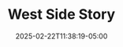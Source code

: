 ---
title: West Side Story
Theatre: Alhambra Theatre & Dining
Venue: Alhambra Theatre
Season: 
date: 2025-02-22T11:38:19-05:00
opening_date: 2025-02-22
closing_date: 2025-03-30
showtimes:
  - 2025-02-20 12:00:00
  - 2025-02-20 18:00:00
  - 2025-02-21 17:45:00
  - 2025-02-22 12:00:00
  - 2025-02-22 18:00:00
  - 2025-02-23 12:00:00
  - 2025-02-23 18:00:00
  - 2025-02-25 18:00:00
  - 2025-02-26 18:00:00
  - 2025-02-27 18:00:00
  - 2025-02-28 18:00:00
  - 2025-03-01 12:00:00
  - 2025-03-01 18:00:00
  - 2025-03-02 12:00:00
  - 2025-03-02 18:00:00
  - 2025-03-04 18:00:00
  - 2025-03-05 18:00:00
  - 2025-03-06 18:00:00
  - 2025-03-07 18:00:00
  - 2025-03-08 12:00:00
  - 2025-03-08 18:00:00
  - 2025-03-09 12:00:00
  - 2025-03-09 18:00:00
  - 2025-03-11 18:00:00
  - 2025-03-12 18:00:00
  - 2025-03-13 18:00:00
  - 2025-03-14 18:00:00
  - 2025-03-15 12:00:00
  - 2025-03-15 18:00:00
  - 2025-03-16 12:00:00
  - 2025-03-16 18:00:00
  - 2025-03-18 18:00:00
  - 2025-03-19 18:00:00
  - 2025-03-20 18:00:00
  - 2025-03-21 18:00:00
  - 2025-03-22 12:00:00
  - 2025-03-22 18:00:00
  - 2025-03-23 12:00:00
  - 2025-03-23 18:00:00
  - 2025-03-26 18:00:00
  - 2025-03-27 18:00:00
  - 2025-03-28 18:00:00
  - 2025-03-29 12:00:00
  - 2025-03-29 18:00:00
  - 2025-03-30 12:00:00
  - 2025-03-30 18:00:00
featured_image: 2025-West-Side-Story.webp
featured_image_alt: 
featured_image_caption: 
featured_image_attr: 
featured_image_attr_link: 
program:
Website: 
Tickets: https://sales.alhambrajax.com/100/tickets.shows.html?playID=1483&code=JAXPLAYS
show_details: 
cast:
  - Tony: Brayden Schilling
  - Maria: Lauren Henriques
  - Riff: Spencer Bethers
  - Bernardo: Marco Puente
  - Action: Davis Parks
  - Anita: Nayda Marie Baez
  - A-Rab: Jackson Gloumeau
  - Chino: Dan Follett
  - Big Deal/Diesel: Cameron J. Adams
  - Pepe: James Arthur Lopez
  - Baby John: Brady Massey
  - Luis: Dominique Gambrell
  - Anybodys: Maya Galipeau
  - Graziella: Jessie Roddy
  - Consuelo: Brooke DeBeer
  - Velma: Holly Lauren Dayton
  - Francisca: Jazmine Moret
  - Minnie: Isabella Homans
  - Rosalia: Sierra Rusnak
  - Schrank: Thaddeus Walker
  - Krupke/Glad Hand: Erik DeCicco
  - Doc: Ken Uibel
crew:
  - Executive Producer/Director: Tod Booth
  - Vice President of Production: Shain Stroff
  - Production Manager/Choreographer: Erick Ariel Sureda
  - Musical Director: Cathy Murphy Giddens
  - Lighting Design: Johnny Pettegrew
  - Costume Design: 
      - Camala Pitts
      - Dorinda Quiles
  - Company Management: Lisa Valdini Booth
  - Set Design/Technical Director: David Dionne
  - Set Construction:
      - Ian Black
      - Kenneth Holderfield
  - Sound Design/Engineering: Carly Meyer
  - Property Master: Patti Eyler
  - Wig Department:
      - Layla Thurman
      - Pattie Pitts
  - Assistant Stage Manager: Sarah Brace
  - Stage Crew:
      - Thad Walker
      - Ezra Ingram
      - Aaron McCaskill
  - Wardrobe Crew:
      - Allie Kangas
      - Layla Thurman
      - Chelsea Lucas
      - Brandalyn Marks
      - Audrey Dunham
  - Fight Choreography: Thaddeus Walker
  - Dance Captain: Holly Lauren Dayton
orchestra:
genres: 
Description: 
---